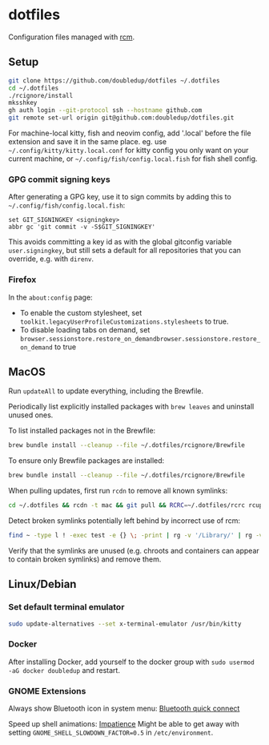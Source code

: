 # dotfiles

Configuration files managed with [rcm](https://github.com/thoughtbot/rcm).

## Setup

```sh
git clone https://github.com/doubledup/dotfiles ~/.dotfiles
cd ~/.dotfiles
./rcignore/install
mksshkey
gh auth login --git-protocol ssh --hostname github.com
git remote set-url origin git@github.com:doubledup/dotfiles.git
```

For machine-local kitty, fish and neovim config, add '.local' before the file extension and save it
in the same place. eg. use `~/.config/kitty/kitty.local.conf` for kitty config you only want on your
current machine, or `~/.config/fish/config.local.fish` for fish shell config.

### GPG commit signing keys

After generating a GPG key, use it to sign commits by adding this to
`~/.config/fish/config.local.fish`:

```fish
set GIT_SIGNINGKEY <signingkey>
abbr gc 'git commit -v -S$GIT_SIGNINGKEY'
```

This avoids committing a key id as with the global gitconfig variable `user.signingkey`, but still
sets a default for all repositories that you can override, e.g. with `direnv`.

### Firefox

In the `about:config` page:

- To enable the custom stylesheet, set
  `toolkit.legacyUserProfileCustomizations.stylesheets` to true.
- To disable loading tabs on demand, set
  `browser.sessionstore.restore_on_demandbrowser.sessionstore.restore_on_demand`
  to true

## MacOS

Run `updateAll` to update everything, including the Brewfile.

Periodically list explicitly installed packages with `brew leaves` and uninstall unused ones.

To list installed packages not in the Brewfile:

```sh
brew bundle install --cleanup --file ~/.dotfiles/rcignore/Brewfile
```

To ensure only Brewfile packages are installed:

```sh
brew bundle install --cleanup --file ~/.dotfiles/rcignore/Brewfile
```

When pulling updates, first run `rcdn` to remove all known symlinks:

```sh
cd ~/.dotfiles && rcdn -t mac && git pull && RCRC=~/.dotfiles/rcrc rcup -t mac && cd -
```

Detect broken symlinks potentially left behind by incorrect use of rcm:

```sh
find ~ -type l ! -exec test -e {} \; -print | rg -v '/Library/' | rg -v '/.cache/'
```

Verify that the symlinks are unused (e.g. chroots and containers can appear to contain broken
symlinks) and remove them.

## Linux/Debian

<!-- TODO: try out https://github.com/rbreaves/kinto -->

### Set default terminal emulator

```sh
sudo update-alternatives --set x-terminal-emulator /usr/bin/kitty
```

### Docker

After installing Docker, add yourself to the docker group with
`sudo usermod -aG docker doubledup` and restart.

### GNOME Extensions

Always show Bluetooth icon in system menu: [Bluetooth quick
connect](https://extensions.gnome.org/extension/1401/bluetooth-quick-connect/)

Speed up shell animations: [Impatience](https://extensions.gnome.org/extension/277/impatience/)
Might be able to get away with setting `GNOME_SHELL_SLOWDOWN_FACTOR=0.5` in `/etc/environment`.
